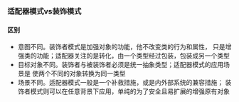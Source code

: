 ### 适配器模式vs装饰模式

#### 区别
- 意图不同。装饰者模式是加强对象的功能，他不改变类的行为和属性，
  只是增强类的功能；适配器关注的是转化，由一个类型经过包装，包装成另一个类型
- 目标对象不同。装饰者与被装饰者必须是统一抽象类型；适配器模式的应用场景是
  使两个不同的对象转换为同一类型
- 场景不同。适配器模式一般是一个补救措施，或是内外部系统的兼容措施；
  装饰者模式则可以在任意背景下应用，单纯的为了安全且易扩展的增强原有对象
